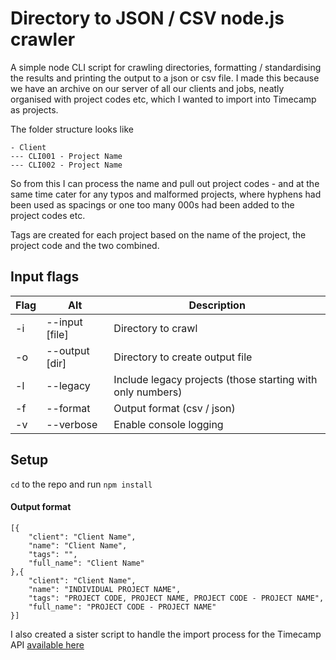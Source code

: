 # Directory to JSON / CSV node.js crawler

A simple node CLI script for crawling directories, formatting / standardising the results and printing the output to a json or csv file.
I made this because we have an archive on our server of all our clients and jobs, neatly organised with project codes etc, which I wanted to import into Timecamp as projects.

The folder structure looks like
```
- Client
--- CLI001 - Project Name
--- CLI002 - Project Name
```
So from this I can process the name and pull out project codes - and at the same time cater for any typos and malformed projects, where hyphens had been used as spacings or one too many 000s had been added to the project codes etc.

Tags are created for each project based on the name of the project, the project code and the two combined.

## Input flags

| Flag | Alt            | Description  |
| -----|----------------| -------------|
| -i   | --input [file] | Directory to crawl |
| -o   | --output [dir]	| Directory to create output file |
| -l   | --legacy 		| Include legacy projects (those starting with only numbers) |
| -f   | --format 		| Output format (csv / json) |
| -v   | --verbose 		| Enable console logging |

## Setup

`cd` to the repo and run `npm install`

#### Output format

```
[{
	"client": "Client Name",
	"name": "Client Name",
	"tags": "",
	"full_name": "Client Name"
},{
	"client": "Client Name",
	"name": "INDIVIDUAL PROJECT NAME",
	"tags": "PROJECT CODE, PROJECT NAME, PROJECT CODE - PROJECT NAME",
	"full_name": "PROJECT CODE - PROJECT NAME"
}]
```

I also created a sister script to handle the import process for the Timecamp API [available here](https://github.com/gravyraveydavey/timecamp-node-tasks-api)